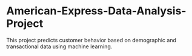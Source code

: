 # American-Express-Data-Analysis-Project
This project predicts customer behavior based on demographic and transactional data using machine learning.
